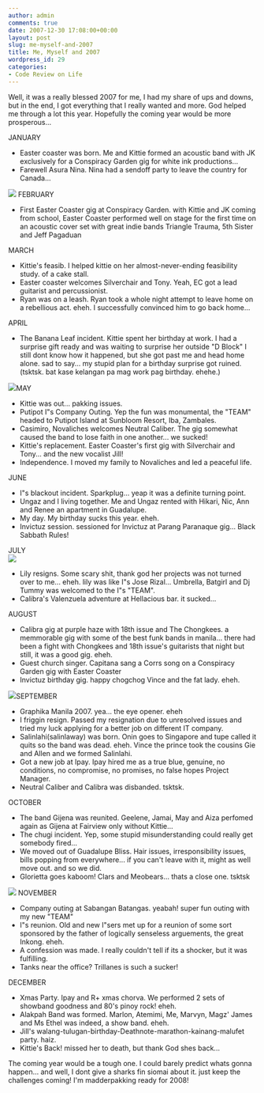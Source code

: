 ```yaml
---
author: admin
comments: true
date: 2007-12-30 17:08:00+00:00
layout: post
slug: me-myself-and-2007
title: Me, Myself and 2007
wordpress_id: 29
categories:
- Code Review on Life
---
```


Well, it was a really blessed 2007 for me, I had my share of ups and downs, but in the end, I got everything that I really wanted and more. God helped me through a lot this year. Hopefully the coming year would be more prosperous...

JANUARY  
  
- Easter coaster was born. Me and Kittie formed an acoustic band with JK exclusively for a Conspiracy Garden gig for white ink productions...
- Farewell Asura Nina. Nina had a sendoff party to leave the country for Canada...

[![](http://images.laszio.multiply.com/image/6/photos/30/300x300/3/asahan%20mo.jpg?et=0xxWqEuOTEFBlGZMTgaPOQ&nmid=40730086)](http://laszio.multiply.com/photos/hi-res/30/3)
FEBRUARY  
  
- First Easter Coaster gig at Conspiracy Garden. with Kittie and JK coming from school, Easter Coaster performed well on stage for the first time on an acoustic cover set with great indie bands Triangle Trauma, 5th Sister and Jeff Pagaduan

MARCH  
  
- Kittie's feasib. I helped kittie on her almost-never-ending feasibility study. of a cake stall.
- Easter coaster welcomes Silverchair and Tony. Yeah, EC got a lead guitarist and percussionist.
- Ryan was on a leash. Ryan took a whole night attempt to leave home on a rebellious act. eheh. I successfully convinced him to go back home...

APRIL  
  
- The Banana Leaf incident. Kittie spent her birthday at work. I had a surprise gift ready and was waiting to surprise her outside "D Block" I still dont know how it happened, but she got past me and head home alone. sad to say... my stupid plan for a birthday surprise got ruined. (tsktsk. bat kase kelangan pa mag work pag birthday. ehehe.)

[![](http://images.laszio.multiply.com/image/29/photos/29/300x300/25/jumper.jpg?et=TBdWMbM+e8x7l8zP3ZoN4Q&nmid=40547743)](http://laszio.multiply.com/photos/hi-res/29/25)MAY  
  
- Kittie was out... pakking issues.
- Putipot I"s Company Outing. Yep the fun was monumental, the "TEAM" headed to Putipot Island at Sunbloom Resort, Iba, Zambales.
- Casimiro, Novaliches welcomes Neutral Caliber. The gig somewhat caused the band to lose faith in one another... we sucked!
- Kittie's replacement. Easter Coaster's first gig with Silverchair and Tony... and the new vocalist Jill!
- Independence. I moved my family to Novaliches and led a peaceful life.

  
JUNE  
  
- I"s blackout incident. Sparkplug... yeap it was a definite turning point.
- Ungaz and I living together. Me and Ungaz rented with Hikari, Nic, Ann and Renee an apartment in Guadalupe.
- My day. My birthday sucks this year. eheh.
- Invictuz session. sessioned for Invictuz at Parang Paranaque gig... Black Sabbath Rules!

JULY  
[![](http://images.laszio.multiply.com/image/1/photos/upload/300x300/R3f55woKCBkAAA@oxUs1/314750217l.jpg?et=3iVyLD%2CpyoMqV0CSPJuzJw&nmid=)](http://laszio.multiply.com/photos/hi-res/upload/R3f55woKCBkAAA@oxUs1)  
- Lily resigns. Some scary shit, thank god her projects was not turned over to me... eheh. lily was like I"s Jose Rizal... Umbrella, Batgirl and Dj Tummy was welcomed to the I"s "TEAM".
- Calibra's Valenzuela adventure at Hellacious bar. it sucked...

AUGUST  
  
- Calibra gig at purple haze with 18th issue and The Chongkees. a memmorable gig with some of the best funk bands in manila... there had been a fight with Chongkees and 18th issue's guitarists that night but still, it was a good gig. eheh.
- Guest church singer. Capitana sang a Corrs song on a Conspiracy Garden gig with Easter Coaster
- Invictuz birthday gig. happy chogchog Vince and the fat lady. eheh.

[![](http://images.laszio.multiply.com/image/7/photos/36/300x300/28/DSC_0086.JPG?et=OL+ycmBwlc3eDWiqiqK,Xg&nmid=66653956)](http://laszio.multiply.com/photos/hi-res/36/28)SEPTEMBER  
  
- Graphika Manila 2007. yea... the eye opener. eheh
- I friggin resign. Passed my resignation due to unresolved issues and tried my luck applying for a better job on different IT company.
- Salinlahi(salinlaway) was born. Onin goes to Singapore and tupe called it quits so the band was dead. eheh. Vince the prince took the cousins Gie and Allen and we formed Salinlahi.
- Got a new job at Ipay. Ipay hired me as a true blue, genuine, no conditions, no compromise, no promises, no false hopes Project Manager.
- Neutral Caliber and Calibra was disbanded. tsktsk.

OCTOBER  
  
- The band Gijena was reunited. Geelene, Jamai, May and Aiza perfomed again as Gijena at Fairview only without Kittie...
- The chugi incident. Yep, some stupid misunderstanding could really get somebody fired...
- We moved out of Guadalupe Bliss. Hair issues, irresponsibility issues, bills popping from everywhere... if you can't leave with it, might as well move out. and so we did.
- Glorietta goes kaboom! Clars and Meobears... thats a close one. tsktsk

[![](http://images.laszio.multiply.com/image/8/photos/40/300x300/24/DSC05508.JPG?et=8rSpBiV+wqpvUIgc7zkWLQ&nmid=68505190)](http://laszio.multiply.com/photos/hi-res/40/24)
NOVEMBER  
  
- Company outing at Sabangan Batangas. yeabah! super fun outing with my new "TEAM"
- I"s reunion. Old and new I"sers met up for a reunion of some sort sponsored by the father of logically senseless arguements, the great Inkong. eheh.
- A confession was made. I really couldn't tell if its a shocker, but it was fulfilling.
- Tanks near the office? Trillanes is such a sucker!

DECEMBER  
  
- Xmas Party. Ipay and R+ xmas chorva. We performed 2 sets of showband goodness and 80's pinoy rock! eheh.
- Alakpah Band was formed. Marlon, Atemimi, Me, Marvyn, Magz' James and Ms Ethel was indeed, a show band. eheh.
- Jill's walang-tulugan-birthday-Deathnote-marathon-kainang-malufet party. haiz.
- Kittie's Back! missed her to death, but thank God shes back...

The coming year would be a tough one. I could barely predict whats gonna happen... and well, I dont give a sharks fin siomai about it. just keep the challenges coming! I'm madderpakking ready for 2008!
